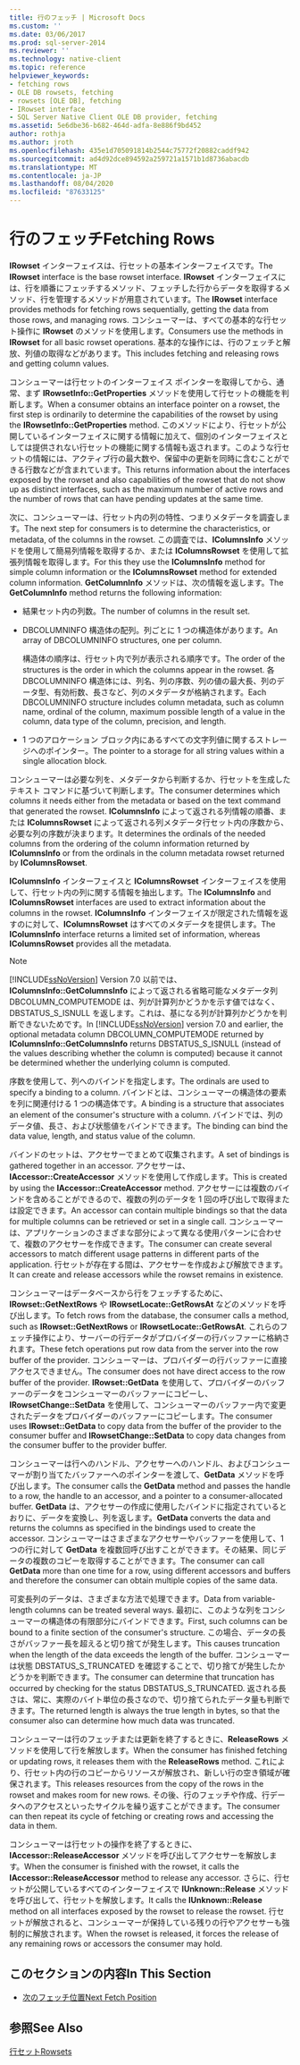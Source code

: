 ```yaml
---
title: 行のフェッチ | Microsoft Docs
ms.custom: ''
ms.date: 03/06/2017
ms.prod: sql-server-2014
ms.reviewer: ''
ms.technology: native-client
ms.topic: reference
helpviewer_keywords:
- fetching rows
- OLE DB rowsets, fetching
- rowsets [OLE DB], fetching
- IRowset interface
- SQL Server Native Client OLE DB provider, fetching
ms.assetid: 5e6dbe36-b682-464d-adfa-8e886f9bd452
author: rothja
ms.author: jroth
ms.openlocfilehash: 435e1d705091814b2544c75772f20882caddf942
ms.sourcegitcommit: ad4d92dce894592a259721a1571b1d8736abacdb
ms.translationtype: MT
ms.contentlocale: ja-JP
ms.lasthandoff: 08/04/2020
ms.locfileid: "87633125"
---
```

# <a name="fetching-rows"></a><span data-ttu-id="4b733-102">行のフェッチ</span><span class="sxs-lookup"><span data-stu-id="4b733-102">Fetching Rows</span></span>
  <span data-ttu-id="4b733-103">**IRowset** インターフェイスは、行セットの基本インターフェイスです。</span><span class="sxs-lookup"><span data-stu-id="4b733-103">The **IRowset** interface is the base rowset interface.</span></span> <span data-ttu-id="4b733-104">**IRowset** インターフェイスには、行を順番にフェッチするメソッド、フェッチした行からデータを取得するメソッド、行を管理するメソッドが用意されています。</span><span class="sxs-lookup"><span data-stu-id="4b733-104">The **IRowset** interface provides methods for fetching rows sequentially, getting the data from those rows, and managing rows.</span></span> <span data-ttu-id="4b733-105">コンシューマーは、すべての基本的な行セット操作に **IRowset** のメソッドを使用します。</span><span class="sxs-lookup"><span data-stu-id="4b733-105">Consumers use the methods in **IRowset** for all basic rowset operations.</span></span> <span data-ttu-id="4b733-106">基本的な操作には、行のフェッチと解放、列値の取得などがあります。</span><span class="sxs-lookup"><span data-stu-id="4b733-106">This includes fetching and releasing rows and getting column values.</span></span>  
  
 <span data-ttu-id="4b733-107">コンシューマーは行セットのインターフェイス ポインターを取得してから、通常、まず **IRowsetInfo::GetProperties** メソッドを使用して行セットの機能を判断します。</span><span class="sxs-lookup"><span data-stu-id="4b733-107">When a consumer obtains an interface pointer on a rowset, the first step is ordinarily to determine the capabilities of the rowset by using the **IRowsetInfo::GetProperties** method.</span></span> <span data-ttu-id="4b733-108">このメソッドにより、行セットが公開しているインターフェイスに関する情報に加えて、個別のインターフェイスとしては提供されない行セットの機能に関する情報も返されます。このような行セットの情報には、アクティブ行の最大数や、保留中の更新を同時に含むことができる行数などが含まれています。</span><span class="sxs-lookup"><span data-stu-id="4b733-108">This returns information about the interfaces exposed by the rowset and also capabilities of the rowset that do not show up as distinct interfaces, such as the maximum number of active rows and the number of rows that can have pending updates at the same time.</span></span>  
  
 <span data-ttu-id="4b733-109">次に、コンシューマーは、行セット内の列の特性、つまりメタデータを調査します。</span><span class="sxs-lookup"><span data-stu-id="4b733-109">The next step for consumers is to determine the characteristics, or metadata, of the columns in the rowset.</span></span> <span data-ttu-id="4b733-110">この調査では、**IColumnsInfo** メソッドを使用して簡易列情報を取得するか、または **IColumnsRowset** を使用して拡張列情報を取得します。</span><span class="sxs-lookup"><span data-stu-id="4b733-110">For this they use the **IColumnsInfo** method for simple column information or the **IColumnsRowset** method for extended column information.</span></span> <span data-ttu-id="4b733-111">**GetColumnInfo** メソッドは、次の情報を返します。</span><span class="sxs-lookup"><span data-stu-id="4b733-111">The **GetColumnInfo** method returns the following information:</span></span>  
  
-   <span data-ttu-id="4b733-112">結果セット内の列数。</span><span class="sxs-lookup"><span data-stu-id="4b733-112">The number of columns in the result set.</span></span>  
  
-   <span data-ttu-id="4b733-113">DBCOLUMNINFO 構造体の配列。列ごとに 1 つの構造体があります。</span><span class="sxs-lookup"><span data-stu-id="4b733-113">An array of DBCOLUMNINFO structures, one per column.</span></span>  
  
     <span data-ttu-id="4b733-114">構造体の順序は、行セット内で列が表示される順序です。</span><span class="sxs-lookup"><span data-stu-id="4b733-114">The order of the structures is the order in which the columns appear in the rowset.</span></span> <span data-ttu-id="4b733-115">各 DBCOLUMNINFO 構造体には、列名、列の序数、列の値の最大長、列のデータ型、有効桁数、長さなど、列のメタデータが格納されます。</span><span class="sxs-lookup"><span data-stu-id="4b733-115">Each DBCOLUMNINFO structure includes column metadata, such as column name, ordinal of the column, maximum possible length of a value in the column, data type of the column, precision, and length.</span></span>  
  
-   <span data-ttu-id="4b733-116">1 つのアロケーション ブロック内にあるすべての文字列値に関するストレージへのポインター。</span><span class="sxs-lookup"><span data-stu-id="4b733-116">The pointer to a storage for all string values within a single allocation block.</span></span>  
  
 <span data-ttu-id="4b733-117">コンシューマーは必要な列を、メタデータから判断するか、行セットを生成したテキスト コマンドに基づいて判断します。</span><span class="sxs-lookup"><span data-stu-id="4b733-117">The consumer determines which columns it needs either from the metadata or based on the text command that generated the rowset.</span></span> <span data-ttu-id="4b733-118">**IColumnsInfo** によって返される列情報の順番、または **IColumnsRowset** によって返される列メタデータ行セット内の序数から、必要な列の序数が決まります。</span><span class="sxs-lookup"><span data-stu-id="4b733-118">It determines the ordinals of the needed columns from the ordering of the column information returned by **IColumnsInfo** or from the ordinals in the column metadata rowset returned by **IColumnsRowset**.</span></span>  
  
 <span data-ttu-id="4b733-119">**IColumnsInfo** インターフェイスと **IColumnsRowset** インターフェイスを使用して、行セット内の列に関する情報を抽出します。</span><span class="sxs-lookup"><span data-stu-id="4b733-119">The **IColumnsInfo** and **IColumnsRowset** interfaces are used to extract information about the columns in the rowset.</span></span> <span data-ttu-id="4b733-120">**IColumnsInfo** インターフェイスが限定された情報を返すのに対して、**IColumnsRowset** はすべてのメタデータを提供します。</span><span class="sxs-lookup"><span data-stu-id="4b733-120">The **IColumnsInfo** interface returns a limited set of information, whereas **IColumnsRowset** provides all the metadata.</span></span>  
  
> [!NOTE]  
>  <span data-ttu-id="4b733-121">[!INCLUDE[ssNoVersion](../../includes/ssnoversion-md.md)] Version 7.0 以前では、**IColumnsInfo::GetColumnsInfo** によって返される省略可能なメタデータ列 DBCOLUMN_COMPUTEMODE は、列が計算列かどうかを示す値ではなく、DBSTATUS_S_ISNULL を返します。これは、基になる列が計算列かどうかを判断できないためです。</span><span class="sxs-lookup"><span data-stu-id="4b733-121">In [!INCLUDE[ssNoVersion](../../includes/ssnoversion-md.md)] version 7.0 and earlier, the optional metadata column DBCOLUMN_COMPUTEMODE returned by **IColumnsInfo::GetColumnsInfo** returns DBSTATUS_S_ISNULL (instead of the values describing whether the column is computed) because it cannot be determined whether the underlying column is computed.</span></span>  
  
 <span data-ttu-id="4b733-122">序数を使用して、列へのバインドを指定します。</span><span class="sxs-lookup"><span data-stu-id="4b733-122">The ordinals are used to specify a binding to a column.</span></span> <span data-ttu-id="4b733-123">バインドとは、コンシューマーの構造体の要素を列に関連付ける 1 つの構造体です。</span><span class="sxs-lookup"><span data-stu-id="4b733-123">A binding is a structure that associates an element of the consumer's structure with a column.</span></span> <span data-ttu-id="4b733-124">バインドでは、列のデータ値、長さ、および状態値をバインドできます。</span><span class="sxs-lookup"><span data-stu-id="4b733-124">The binding can bind the data value, length, and status value of the column.</span></span>  
  
 <span data-ttu-id="4b733-125">バインドのセットは、アクセサーでまとめて収集されます。</span><span class="sxs-lookup"><span data-stu-id="4b733-125">A set of bindings is gathered together in an accessor.</span></span> <span data-ttu-id="4b733-126">アクセサーは、**IAccessor::CreateAccessor** メソッドを使用して作成します。</span><span class="sxs-lookup"><span data-stu-id="4b733-126">This is created by using the **IAccessor::CreateAccessor** method.</span></span> <span data-ttu-id="4b733-127">アクセサーには複数のバインドを含めることができるので、複数の列のデータを 1 回の呼び出しで取得または設定できます。</span><span class="sxs-lookup"><span data-stu-id="4b733-127">An accessor can contain multiple bindings so that the data for multiple columns can be retrieved or set in a single call.</span></span> <span data-ttu-id="4b733-128">コンシューマーは、アプリケーションのさまざまな部分によって異なる使用パターンに合わせて、複数のアクセサーを作成できます。</span><span class="sxs-lookup"><span data-stu-id="4b733-128">The consumer can create several accessors to match different usage patterns in different parts of the application.</span></span> <span data-ttu-id="4b733-129">行セットが存在する間は、アクセサーを作成および解放できます。</span><span class="sxs-lookup"><span data-stu-id="4b733-129">It can create and release accessors while the rowset remains in existence.</span></span>  
  
 <span data-ttu-id="4b733-130">コンシューマーはデータベースから行をフェッチするために、**IRowset::GetNextRows** や **IRowsetLocate::GetRowsAt** などのメソッドを呼び出します。</span><span class="sxs-lookup"><span data-stu-id="4b733-130">To fetch rows from the database, the consumer calls a method, such as **IRowset::GetNextRows** or **IRowsetLocate::GetRowsAt**.</span></span> <span data-ttu-id="4b733-131">これらのフェッチ操作により、サーバーの行データがプロバイダーの行バッファーに格納されます。</span><span class="sxs-lookup"><span data-stu-id="4b733-131">These fetch operations put row data from the server into the row buffer of the provider.</span></span> <span data-ttu-id="4b733-132">コンシューマーは、プロバイダーの行バッファーに直接アクセスできません。</span><span class="sxs-lookup"><span data-stu-id="4b733-132">The consumer does not have direct access to the row buffer of the provider.</span></span> <span data-ttu-id="4b733-133">**IRowset::GetData** を使用して、プロバイダーのバッファーのデータをコンシューマーのバッファーにコピーし、**IRowsetChange::SetData** を使用して、コンシューマーのバッファー内で変更されたデータをプロバイダーのバッファーにコピーします。</span><span class="sxs-lookup"><span data-stu-id="4b733-133">The consumer uses **IRowset::GetData** to copy data from the buffer of the provider to the consumer buffer and **IRowsetChange::SetData** to copy data changes from the consumer buffer to the provider buffer.</span></span>  
  
 <span data-ttu-id="4b733-134">コンシューマーは行へのハンドル、アクセサーへのハンドル、およびコンシューマーが割り当てたバッファーへのポインターを渡して、**GetData** メソッドを呼び出します。</span><span class="sxs-lookup"><span data-stu-id="4b733-134">The consumer calls the **GetData** method and passes the handle to a row, the handle to an accessor, and a pointer to a consumer-allocated buffer.</span></span> <span data-ttu-id="4b733-135">**GetData** は、アクセサーの作成に使用したバインドに指定されているとおりに、データを変換し、列を返します。</span><span class="sxs-lookup"><span data-stu-id="4b733-135">**GetData** converts the data and returns the columns as specified in the bindings used to create the accessor.</span></span> <span data-ttu-id="4b733-136">コンシューマーはさまざまなアクセサーやバッファーを使用して、1 つの行に対して **GetData** を複数回呼び出すことができます。その結果、同じデータの複数のコピーを取得することができます。</span><span class="sxs-lookup"><span data-stu-id="4b733-136">The consumer can call **GetData** more than one time for a row, using different accessors and buffers and therefore the consumer can obtain multiple copies of the same data.</span></span>  
  
 <span data-ttu-id="4b733-137">可変長列のデータは、さまざまな方法で処理できます。</span><span class="sxs-lookup"><span data-stu-id="4b733-137">Data from variable-length columns can be treated several ways.</span></span> <span data-ttu-id="4b733-138">最初に、このような列をコンシューマーの構造体の有限部分にバインドできます。</span><span class="sxs-lookup"><span data-stu-id="4b733-138">First, such columns can be bound to a finite section of the consumer's structure.</span></span> <span data-ttu-id="4b733-139">この場合、データの長さがバッファー長を超えると切り捨てが発生します。</span><span class="sxs-lookup"><span data-stu-id="4b733-139">This causes truncation when the length of the data exceeds the length of the buffer.</span></span> <span data-ttu-id="4b733-140">コンシューマーは状態 DBSTATUS_S_TRUNCATED を確認することで、切り捨てが発生したかどうかを判断できます。</span><span class="sxs-lookup"><span data-stu-id="4b733-140">The consumer can determine that truncation has occurred by checking for the status DBSTATUS_S_TRUNCATED.</span></span> <span data-ttu-id="4b733-141">返される長さは、常に、実際のバイト単位の長さなので、切り捨てられたデータ量も判断できます。</span><span class="sxs-lookup"><span data-stu-id="4b733-141">The returned length is always the true length in bytes, so that the consumer also can determine how much data was truncated.</span></span>  
  
 <span data-ttu-id="4b733-142">コンシューマーは行のフェッチまたは更新を終了するときに、**ReleaseRows** メソッドを使用して行を解放します。</span><span class="sxs-lookup"><span data-stu-id="4b733-142">When the consumer has finished fetching or updating rows, it releases them with the **ReleaseRows** method.</span></span> <span data-ttu-id="4b733-143">これにより、行セット内の行のコピーからリソースが解放され、新しい行の空き領域が確保されます。</span><span class="sxs-lookup"><span data-stu-id="4b733-143">This releases resources from the copy of the rows in the rowset and makes room for new rows.</span></span> <span data-ttu-id="4b733-144">その後、行のフェッチや作成、行データへのアクセスといったサイクルを繰り返すことができます。</span><span class="sxs-lookup"><span data-stu-id="4b733-144">The consumer can then repeat its cycle of fetching or creating rows and accessing the data in them.</span></span>  
  
 <span data-ttu-id="4b733-145">コンシューマーは行セットの操作を終了するときに、**IAccessor::ReleaseAccessor** メソッドを呼び出してアクセサーを解放します。</span><span class="sxs-lookup"><span data-stu-id="4b733-145">When the consumer is finished with the rowset, it calls the **IAccessor::ReleaseAccessor** method to release any accessor.</span></span> <span data-ttu-id="4b733-146">さらに、行セットが公開しているすべてのインターフェイスで **IUnknown::Release** メソッドを呼び出して、行セットを解放します。</span><span class="sxs-lookup"><span data-stu-id="4b733-146">It calls the **IUnknown::Release** method on all interfaces exposed by the rowset to release the rowset.</span></span> <span data-ttu-id="4b733-147">行セットが解放されると、コンシューマーが保持している残りの行やアクセサーも強制的に解放されます。</span><span class="sxs-lookup"><span data-stu-id="4b733-147">When the rowset is released, it forces the release of any remaining rows or accessors the consumer may hold.</span></span>  
  
## <a name="in-this-section"></a><span data-ttu-id="4b733-148">このセクションの内容</span><span class="sxs-lookup"><span data-stu-id="4b733-148">In This Section</span></span>  
  
-   [<span data-ttu-id="4b733-149">次のフェッチ位置</span><span class="sxs-lookup"><span data-stu-id="4b733-149">Next Fetch Position</span></span>](fetching-rows-next-fetch-position.md)  
  
## <a name="see-also"></a><span data-ttu-id="4b733-150">参照</span><span class="sxs-lookup"><span data-stu-id="4b733-150">See Also</span></span>  
 [<span data-ttu-id="4b733-151">行セット</span><span class="sxs-lookup"><span data-stu-id="4b733-151">Rowsets</span></span>](rowsets.md)  
  
  
